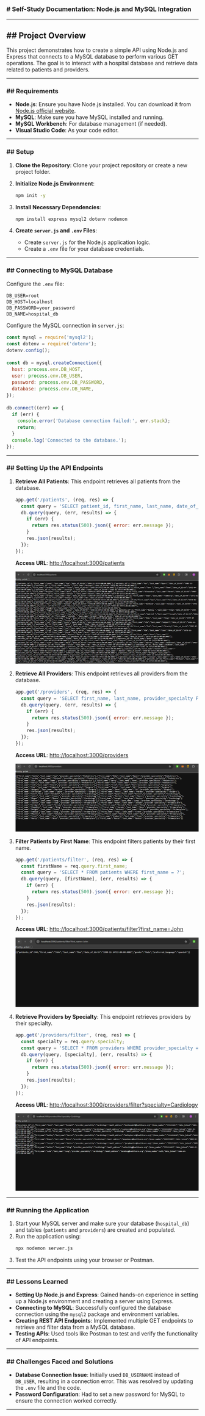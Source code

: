 ### # Self-Study Documentation: Node.js and MySQL Integration

---

## ## Project Overview

This project demonstrates how to create a simple API using Node.js and Express that connects to a MySQL database to perform various GET operations. The goal is to interact with a hospital database and retrieve data related to patients and providers.

---

### ## Requirements

- **Node.js**: Ensure you have Node.js installed. You can download it from [Node.js official website](https://nodejs.org/).
- **MySQL**: Make sure you have MySQL installed and running.
- **MySQL Workbench**: For database management (if needed).
- **Visual Studio Code**: As your code editor.

---

### ## Setup

1. **Clone the Repository**: Clone your project repository or create a new project folder.

2. **Initialize Node.js Environment**:
   ```bash
   npm init -y
   ```

3. **Install Necessary Dependencies**:
   ```bash
   npm install express mysql2 dotenv nodemon
   ```

4. **Create `server.js` and `.env` Files**:
   - Create `server.js` for the Node.js application logic.
   - Create a `.env` file for your database credentials.

---

### ## Connecting to MySQL Database

Configure the `.env` file:
```
DB_USER=root
DB_HOST=localhost
DB_PASSWORD=your_password
DB_NAME=hospital_db
```

Configure the MySQL connection in `server.js`:
```javascript
const mysql = require('mysql2');
const dotenv = require('dotenv');
dotenv.config();

const db = mysql.createConnection({
  host: process.env.DB_HOST,
  user: process.env.DB_USER,
  password: process.env.DB_PASSWORD,
  database: process.env.DB_NAME,
});

db.connect((err) => {
  if (err) {
    console.error('Database connection failed:', err.stack);
    return;
  }
  console.log('Connected to the database.');
});
```

---

### ## Setting Up the API Endpoints

1. **Retrieve All Patients**: This endpoint retrieves all patients from the database.
   ```javascript
   app.get('/patients', (req, res) => {
     const query = 'SELECT patient_id, first_name, last_name, date_of_birth FROM patients';
     db.query(query, (err, results) => {
       if (err) {
         return res.status(500).json({ error: err.message });
       }
       res.json(results);
     });
   });
   ```
   **Access URL**: [http://localhost:3000/patients](http://localhost:3000/patients)

   ![Retrieve All Patients Screenshot](https://github.com/PLP-Database-Design/week-5-assignment-Prince-Tee/blob/main/screenshot%20of%20the%20outcome%20of%20the%20GET%20operations/patients.PNG) 

2. **Retrieve All Providers**: This endpoint retrieves all providers from the database.
   ```javascript
   app.get('/providers', (req, res) => {
     const query = 'SELECT first_name, last_name, provider_specialty FROM providers';
     db.query(query, (err, results) => {
       if (err) {
         return res.status(500).json({ error: err.message });
       }
       res.json(results);
     });
   });
   ```
   **Access URL**: [http://localhost:3000/providers](http://localhost:3000/providers)

   ![Retrieve All Providers Screenshot](https://github.com/PLP-Database-Design/week-5-assignment-Prince-Tee/blob/main/screenshot%20of%20the%20outcome%20of%20the%20GET%20operations/providers.PNG)

3. **Filter Patients by First Name**: This endpoint filters patients by their first name.
   ```javascript
   app.get('/patients/filter', (req, res) => {
     const firstName = req.query.first_name;
     const query = 'SELECT * FROM patients WHERE first_name = ?';
     db.query(query, [firstName], (err, results) => {
       if (err) {
         return res.status(500).json({ error: err.message });
       }
       res.json(results);
     });
   });
   ```
   **Access URL**: [http://localhost:3000/patients/filter?first_name=John](http://localhost:3000/patients/filter?first_name=John)

   ![Filter Patients by First Name Screenshot](https://github.com/PLP-Database-Design/week-5-assignment-Prince-Tee/blob/main/screenshot%20of%20the%20outcome%20of%20the%20GET%20operations/patient%20firstname.PNG)  

4. **Retrieve Providers by Specialty**: This endpoint retrieves providers by their specialty.
   ```javascript
   app.get('/providers/filter', (req, res) => {
     const specialty = req.query.specialty;
     const query = 'SELECT * FROM providers WHERE provider_specialty = ?';
     db.query(query, [specialty], (err, results) => {
       if (err) {
         return res.status(500).json({ error: err.message });
       }
       res.json(results);
     });
   });
   ```
   **Access URL**: [http://localhost:3000/providers/filter?specialty=Cardiology](http://localhost:3000/providers/filter?specialty=Cardiology)

   ![Retrieve Providers by Specialty Screenshot](https://github.com/PLP-Database-Design/week-5-assignment-Prince-Tee/blob/main/screenshot%20of%20the%20outcome%20of%20the%20GET%20operations/providers%20speciality.PNG)

---

### ## Running the Application

1. Start your MySQL server and make sure your database (`hospital_db`) and tables (`patients` and `providers`) are created and populated.
2. Run the application using:
   ```bash
   npx nodemon server.js
   ```
3. Test the API endpoints using your browser or Postman.

---

### ## Lessons Learned

- **Setting Up Node.js and Express**: Gained hands-on experience in setting up a Node.js environment and creating a server using Express.
- **Connecting to MySQL**: Successfully configured the database connection using the `mysql2` package and environment variables.
- **Creating REST API Endpoints**: Implemented multiple GET endpoints to retrieve and filter data from a MySQL database.
- **Testing APIs**: Used tools like Postman to test and verify the functionality of API endpoints.

---

### ## Challenges Faced and Solutions

- **Database Connection Issue**: Initially used `DB_USERNAME` instead of `DB_USER`, resulting in a connection error. This was resolved by updating the `.env` file and the code.
- **Password Configuration**: Had to set a new password for MySQL to ensure the connection worked correctly.

---

